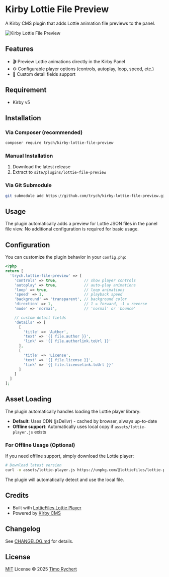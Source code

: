 # Kirby Lottie File Preview

A Kirby CMS plugin that adds Lottie animation file previews to the panel.

![Kirby Lottie File Preview](screenshot.png)

## Features

- 🎬 Preview Lottie animations directly in the Kirby Panel
- ⚙️ Configurable player options (controls, autoplay, loop, speed, etc.)
- 🔧 Custom detail fields support

## Requirement

- Kirby v5

## Installation

### Via Composer (recommended)

```bash
composer require trych/kirby-lottie-file-preview
```

### Manual Installation

1. Download the latest release
2. Extract to `site/plugins/lottie-file-preview`

### Via Git Submodule

```bash
git submodule add https://github.com/trych/kirby-lottie-file-preview.git site/plugins/lottie-file-preview
```

## Usage

The plugin automatically adds a preview for Lottie JSON files in the panel file view. No additional configuration is required for basic usage.

## Configuration

You can customize the plugin behavior in your `config.php`:

```php
<?php
return [
  'trych.lottie-file-preview' => [
    'controls' => true,            // show player controls
    'autoplay' => true,            // auto-play animations
    'loop' => true,                // loop animations
    'speed' => 1,                  // playback speed
    'background' => 'transparent', // background color
    'direction' => 1,              // 1 = forward, -1 = reverse
    'mode' => 'normal',            // 'normal' or 'bounce'

    // custom detail fields
    'details' => [
      [
        'title' => 'Author',
        'text' => '{{ file.author }}',
        'link' => '{{ file.authorlink.toUrl }}'
      ],
      [
        'title' => 'License',
        'text' => '{{ file.license }}',
        'link' => '{{ file.licenselink.toUrl }}'
      ]
    ]
  ]
];
```

## Asset Loading

The plugin automatically handles loading the Lottie player library:

- **Default**: Uses CDN (jsDelivr) - cached by browser, always up-to-date
- **Offline support**: Automatically uses local copy if `assets/lottie-player.js` exists

### For Offline Usage (Optional)

If you need offline support, simply download the Lottie player:

```bash
# Download latest version
curl -o assets/lottie-player.js https://unpkg.com/@lottiefiles/lottie-player@latest/dist/lottie-player.js
```

The plugin will automatically detect and use the local file.

## Credits

- Built with [LottieFiles Lottie Player](https://github.com/LottieFiles/lottie-player)
- Powered by [Kirby CMS](https://getkirby.com)

## Changelog

See [CHANGELOG.md](CHANGELOG.md) for details.

## License

[MIT](./LICENSE) License © 2025 [Timo Rychert](https://github.com/trych)